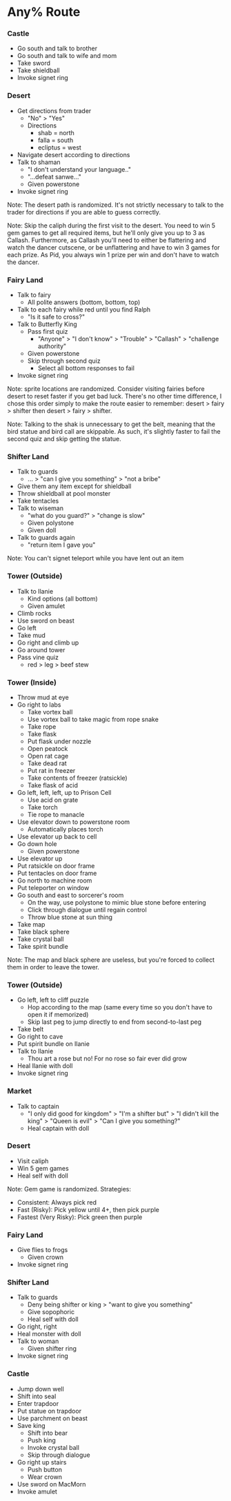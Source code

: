 # Any% Route

### Castle
* Go south and talk to brother
* Go south and talk to wife and mom
* Take sword
* Take shieldball
* Invoke signet ring


### Desert
* Get directions from trader
  - "No" > "Yes"
  - Directions
      - shab = north
      - falla = south
      - ecliptus = west
* Navigate desert according to directions
* Talk to shaman
  - "I don't understand your language.."
  - "...defeat sanwe..."
  - Given powerstone
* Invoke signet ring

Note: The desert path is randomized. It's not strictly necessary to talk to the trader for directions if you are able to guess correctly.

Note: Skip the caliph during the first visit to the desert. You need to win 5 gem games to get all required items, but he'll only give you up to 3 as Callash. Furthermore, as Callash you'll need to either be flattering and watch the dancer cutscene, or be unflattering and have to win 3 games for each prize. As Pid, you always win 1 prize per win and don't have to watch the dancer.


### Fairy Land
* Talk to fairy
  - All polite answers (bottom, bottom, top)
* Talk to each fairy while red until you find Ralph
  - "Is it safe to cross?"
* Talk to Butterfly King
  - Pass first quiz
      - "Anyone" > "I don't know" > "Trouble" > "Callash" > "challenge authority"
  - Given powerstone
  - Skip through second quiz
      - Select all bottom responses to fail
* Invoke signet ring

Note: sprite locations are randomized. Consider visiting fairies before desert to reset faster if you get bad luck. There's no other time difference, I chose this order simply to make the route easier to remember: desert > fairy > shifter then desert > fairy > shifter.

Note: Talking to the shak is unnecessary to get the belt, meaning that the bird statue and bird call are skippable. As such, it's slightly faster to fail the second quiz and skip getting the statue.


### Shifter Land
* Talk to guards
  - ... > "can I give you something" > "not a bribe"
* Give them any item except for shieldball
* Throw shieldball at pool monster
* Take tentacles
* Talk to wiseman
  - "what do you guard?" > "change is slow"
  - Given polystone
  - Given doll
* Talk to guards again
  - "return item I gave you"

Note: You can't signet teleport while you have lent out an item


### Tower (Outside)
* Talk to Ilanie
  - Kind options (all bottom)
  - Given amulet
* Climb rocks
* Use sword on beast
* Go left
* Take mud
* Go right and climb up
* Go around tower
* Pass vine quiz
    - red > leg > beef stew

### Tower (Inside)
* Throw mud at eye
* Go right to labs
  - Take vortex ball
  - Use vortex ball to take magic from rope snake
  - Take rope
  - Take flask
  - Put flask under nozzle
  - Open peatock
  - Open rat cage
  - Take dead rat
  - Put rat in freezer
  - Take contents of freezer (ratsickle)
  - Take flask of acid
* Go left, left, left, up to Prison Cell
  - Use acid on grate
  - Take torch
  - Tie rope to manacle
* Use elevator down to powerstone room
  - Automatically places torch
* Use elevator up back to cell
* Go down hole
  - Given powerstone
* Use elevator up
* Put ratsickle on door frame
* Put tentacles on door frame
* Go north to machine room
* Put teleporter on window
* Go south and east to sorcerer's room
  - On the way, use polystone to mimic blue stone before entering
  - Click through dialogue until regain control
  - Throw blue stone at sun thing
* Take map
* Take black sphere
* Take crystal ball
* Take spirit bundle

Note: The map and black sphere are useless, but you're forced to collect them in order to leave the tower.


### Tower (Outside)
* Go left, left to cliff puzzle
  - Hop according to the map (same every time so you don't have to open it if memorized)
  - Skip last peg to jump directly to end from second-to-last peg
* Take belt
* Go right to cave
* Put spirit bundle on Ilanie
* Talk to Ilanie
  - Thou art a rose but no! For no rose so fair ever did grow
* Heal Ilanie with doll
* Invoke signet ring

### Market
* Talk to captain
  - "I only did good for kingdom" > "I'm a shifter but" > "I didn't kill the king" > "Queen is evil" > "Can I give you something?"
  - Heal captain with doll
 
### Desert
* Visit caliph
* Win 5 gem games
* Heal self with doll

Note: Gem game is randomized. Strategies:
- Consistent: Always pick red
- Fast (Risky): Pick yellow until 4+, then pick purple
- Fastest (Very Risky): Pick green then purple


### Fairy Land
* Give flies to frogs
  - Given crown
* Invoke signet ring


### Shifter Land
* Talk to guards
  - Deny being shifter or king > "want to give you something"
  - Give sopophoric
  - Heal self with doll
* Go right, right
* Heal monster with doll
* Talk to woman
  - Given shifter ring
* Invoke signet ring


### Castle
* Jump down well
* Shift into seal
* Enter trapdoor
* Put statue on trapdoor
* Use parchment on beast
* Save king
  - Shift into bear
  - Push king
  - Invoke crystal ball
  - Skip through dialogue
* Go right up stairs
  - Push button
  - Wear crown
* Use sword on MacMorn
* Invoke amulet


